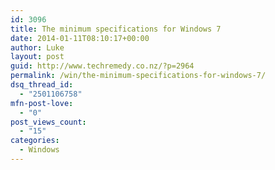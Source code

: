 ```yaml
---
id: 3096
title: The minimum specifications for Windows 7
date: 2014-01-11T08:10:17+00:00
author: Luke
layout: post
guid: http://www.techremedy.co.nz/?p=2964
permalink: /win/the-minimum-specifications-for-windows-7/
dsq_thread_id:
  - "2501106758"
mfn-post-love:
  - "0"
post_views_count:
  - "15"
categories:
  - Windows
---
```

</p>